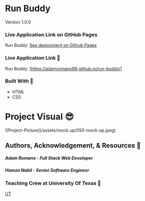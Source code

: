 # Run Buddy

Version 1.0.0

### Live Application Link on GitHub Pages
Run Buddy: [See deployment on Github Pages](https://adamromano89.github.io/run-buddy/)

### Live Application Link 👀
Run Buddy: [https://adamromano89.github.io/run-buddy/]
### Built With 🧰
- HTML 
- CSS

# Project Visual :sunglasses:
![Project-Picture](/assets/mock up/050-mock-up.jpeg)

## Authors, Acknowledgement, & Resources 🤝
##### Adam Romano - Full Stack Web Developer
##### Hamza Nabil - Senior Software Engineer

### Teaching Crew at University Of Texas 🎉
[UT](https://www.utexas.edu/)